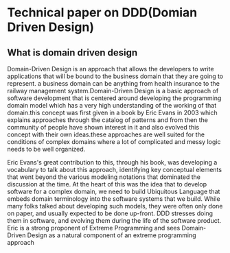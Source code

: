 # Technical paper on DDD(Domian Driven Design)

##  What is domain driven design 

Domain-Driven Design is an approach that allows the developers to write applications that will be bound to the business domain that they are going to represent. a business domain can be anything from health insurance to the railway management system.Domain-Driven Design  is a basic approach of software development that is centered around developing the programming domain model which has a very high understanding of the working of that domain.this concept was first given in a book by Eric Evans in 2003 which explains approaches through the catalog of patterns and from then the community of people have shown interest in it and also evolved this concept with their own ideas.these approaches are well suited for the conditions of complex domains where a lot of complicated and messy logic needs to be well organized.

Eric Evans's great contribution to this, through his book, was developing a vocabulary to talk about this approach, identifying key conceptual elements that went beyond the various modeling notations that dominated the discussion at the time. At the heart of this was the idea that to develop software for a complex domain, we need to build Ubiquitous Language that embeds domain terminology into the software systems that we build. While many folks talked about developing such models, they were often only done on paper, and usually expected to be done up-front. DDD stresses doing them in software, and evolving them during the life of the software product. Eric is a strong proponent of Extreme Programming and sees Domain-Driven Design as a natural component of an extreme programming approach 